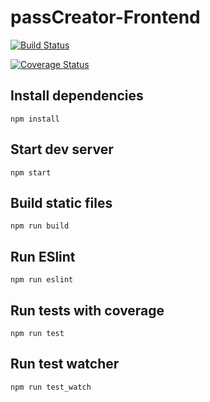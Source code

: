 # passCreator-Frontend

[![Build Status](https://travis-ci.org/on3iro/passCreator-Frontend.svg?branch=master)](https://travis-ci.org/on3iro/passCreator-Frontend)

[![Coverage Status](https://coveralls.io/repos/github/on3iro/passCreator-Frontend/badge.svg?branch=dev)](https://coveralls.io/github/on3iro/passCreator-Frontend?branch=dev)

## Install dependencies
`npm install`

## Start dev server
`npm start`

## Build static files
`npm run build`

## Run ESlint
`npm run eslint`

## Run tests with coverage
`npm run test`

## Run test watcher
`npm run test_watch`
